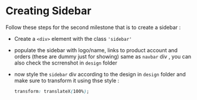 # Creating Sidebar

Follow these steps for the second milestone that is to create a sidebar :

- Create a `<div>` element with the class `'sidebar'`
- populate the sidebar with logo/name, links to product account and orders (these are dummy just for
  showing) same as `navbar` div , you can also check the scrrenshot in `design` folder

- now style the `sidebar` div according to the design in `design` folder and make sure to transform it using thse style :
  ```css
  transform: translateX(100%);
  ```
